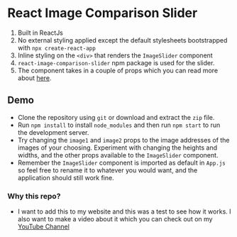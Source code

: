 # React Image Comparison Slider

1. Built in ReactJs
2. No external styling applied except the default stylesheets bootstrapped with `npx create-react-app`
3. Inline styling on the `<div>` that renders the `ImageSlider` component
4. `react-image-comparison-slider` npm package is used for the slider.
5. The component takes in a couple of props which you can read more about [here](https://www.npmjs.com/package/react-image-comparison-slider).

## Demo

- Clone the repository using `git` or download and extract the `zip` file.
- Run `npm install` to install `node_modules` and then run `npm start` to run the development server.
- Try changing the `image1` and `image2` props to the image addresses of the images of your choosing. Experiment with changing the heights and widths, and the other props available to the `ImageSlider` component.
- Remember the `ImageSlider` component is imported as default in `App.js` so feel free to rename it to whatever you would want, and the application should still work fine.

### Why this repo?

- I want to add this to my website and this was a test to see how it works. I also want to make a video about it which you can check out on my [YouTube Channel](https://www.youtube.com/channel/UCeDWS6WbftXe9-6QQFMrKAQ)
